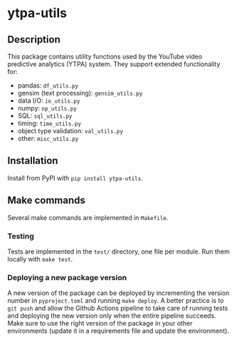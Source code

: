 # ytpa-utils

## Description

This package contains utility functions used by the YouTube video predictive analytics (YTPA) system.
They support extended functionality for:
- pandas: `df_utils.py`
- gensim (text processing): `gensim_utils.py`
- data I/O: `io_utils.py`
- numpy: `np_utils.py`
- SQL: `sql_utils.py`
- timing: `time_utils.py`
- object type validation: `val_utils.py`
- other: `misc_utils.py`

## Installation

Install from PyPI with `pip install ytpa-utils`.

## Make commands

Several make commands are implemented in `Makefile`.

### Testing

Tests are implemented in the `test/` directory, one file per module. Run them locally with `make test`.

### Deploying a new package version

A new version of the package can be deployed by incrementing the version number in `pyproject.toml` and running 
`make deploy`. 
A better practice is to `git push` and allow the Github Actions pipeline to take care of running tests and deploying 
the new version only when the entire pipeline succeeds.
Make sure to use the right version of the package in your other environments (update it in a requirements file and 
update the environment).
